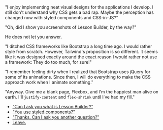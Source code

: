 
"I enjoy implementing neat visual designs for the applications I develop. I still don't understand why CSS gets a bad rap. Maybe the perception has changed now with styled components and CSS-in-JS?" 

"Oh, did I show you screenshots of Lesson Builder, by the way?"

He does not let you answer.

"I ditched CSS frameworks like Bootstrap a long time ago. I would rather style from scratch. However, Tailwind's proposition is so different. It seems like it was designed exactly around the exact reason I would rather not use a framework: They do too much, for sure!"

"I remember feeling dirty when I realized that Bootstrap uses jQuery for some of its animations. Since then, I will do everything to make the CSS approach work when I animate something."

"Anyway. Give me a blank page, Flexbox, and I'm the happiest man alive on earth. I'll `justify-content` and `flex-shrink` until I've had my fill."

- ["Can I ask you what is Lesson Builder?"](skillbuilder.md)
- ["You use styled components?"](styled-components.md)
- ["Thanks. Can I ask you another question?"](questions.md)
- [Leave.](leave.md)
